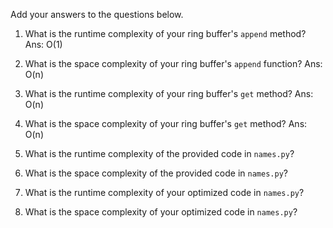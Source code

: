 Add your answers to the questions below.

1. What is the runtime complexity of your ring buffer's `append` method?
    Ans: O(1)

2. What is the space complexity of your ring buffer's `append` function?
    Ans: O(n)

3. What is the runtime complexity of your ring buffer's `get` method?
    Ans: O(n)

4. What is the space complexity of your ring buffer's `get` method?
    Ans: O(n)

5. What is the runtime complexity of the provided code in `names.py`?

6. What is the space complexity of the provided code in `names.py`?

7. What is the runtime complexity of your optimized code in `names.py`?

8. What is the space complexity of your optimized code in `names.py`?
